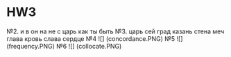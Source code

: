# HW3


№2. и
в
он
на
не
с
царь
как
ты
быть
№3. царь
сей
град
казань
стена
меч
глава
кровь
слава
сердце
№4 ![] (concordance.PNG)
№5 ![] (frequency.PNG)
№6 ![] (collocate.PNG)
